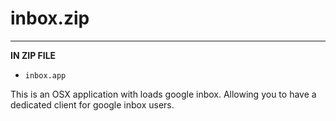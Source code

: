 # inbox.zip

---

**IN ZIP FILE**
- `inbox.app`

This is an OSX application with loads google inbox. Allowing you to have a dedicated client for google inbox users.

